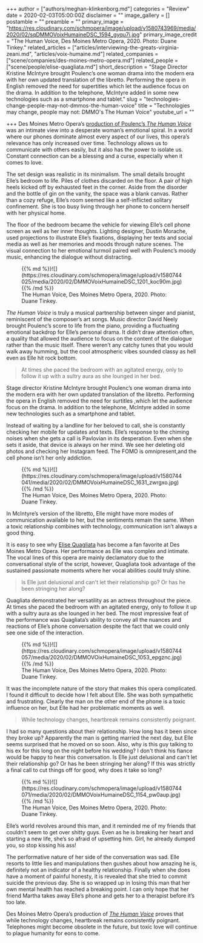 +++
author = ["authors/meghan-klinkenborg.md"]
categories = "Review"
date = 2020-02-03T05:00:00Z
disclaimer = ""
image_gallery = []
postamble = ""
preamble = ""
primary_image = "https://res.cloudinary.com/schmopera/image/upload/v1580743969/media/2020/02/sqDMMOVoixHumaineDSC_1594_gyqu7i.jpg"
primary_image_credit = "The Human Voice, Des Moines Metro Opera, 2020. Photo: Duane Tinkey."
related_articles = ["articles/interviewing-the-greats-virginia-zeani.md", "articles/voix-humaine.md"]
related_companies = ["scene/companies/des-moines-metro-opera.md"]
related_people = ["scene/people/elise-quagliata.md"]
short_description = "Stage Director Kristine McIntyre brought Poulenc’s one woman drama into the modern era with her own updated translation of the libretto. Performing the opera in English removed the need for supertitles which let the audience focus on the drama. In addition to the telephone, McIntyre added in some new technologies such as a smartphone and tablet."
slug = "technologies-change-people-may-not-dmmos-the-human-voice"
title = "Technologies may change, people may not: DMMO's The Human Voice"
youtube_url = ""

+++
Des Moines Metro Opera’s [production of Poulenc’s _The Human Voice_](http://desmoinesmetroopera.org/productions/lavoixhumaine/) was an intimate view into a desperate woman’s emotional spiral. In a world where our phones dominate almost every aspect of our lives, this opera’s relevance has only increased over time. Technology allows us to communicate with others easily, but it also has the power to isolate us. Constant connection can be a blessing and a curse, especially when it comes to love.

The set design was realistic in its minimalism. The small details brought Elle’s bedroom to life. Piles of clothes discarded on the floor. A pair of high heels kicked off by exhausted feet in the corner. Aside from the disorder and the bottle of gin on the vanity, the space was a blank canvas. Rather than a cozy refuge, Elle’s room seemed like a self-inflicted solitary confinement. She is too busy living through her phone to concern herself with her physical home.

The floor of the bedroom became the vehicle for viewing Elle’s cell phone screen as well as her inner thoughts. Lighting designer, Dustin Morache, used projections to illustrate Elle’s fixations, displaying her texts and social media as well as her memories and moods through nature scenes. The visual connection to her emotional turmoil paired well with Poulenc’s moody music, enhancing the dialogue without distracting.

<figure data-type-"image">{{% md %}}![](https://res.cloudinary.com/schmopera/image/upload/v1580744025/media/2020/02/DMMOVoixHumaineDSC_1201_koc90m.jpg){{% /md %}}

<figcaption>The Human Voice, Des Moines Metro Opera, 2020. Photo: Duane Tinkey.</figcaption>

</figure>

_The Human Voice_ is truly a musical partnership between singer and pianist, reminiscent of the composer’s art songs. Music director David Neely brought Poulenc’s score to life from the piano, providing a fluctuating emotional backdrop for Elle’s personal drama. It didn’t draw attention often, a quality that allowed the audience to focus on the content of the dialogue rather than the music itself. There weren’t any catchy tunes that you would walk away humming, but the cool atmospheric vibes sounded classy as hell even as Elle hit rock bottom.

> At times she paced the bedroom with an agitated energy, only to follow it up with a sultry aura as she lounged in her bed.

Stage director Kristine McIntyre brought Poulenc’s one woman drama into the modern era with her own updated translation of the libretto. Performing the opera in English removed the need for surtitles ,which let the audience focus on the drama. In addition to the telephone, McIntyre added in some new technologies such as a smartphone and tablet.

Instead of waiting by a landline for her beloved to call, she is constantly checking her mobile for updates and texts. Elle’s response to the chiming noises when she gets a call is Pavlovian in its desperation. Even when she sets it aside, that device is always on her mind. We see her deleting old photos and checking her Instagram feed. The FOMO is omnipresent,and the cell phone isn’t her only addiction.

<figure data-type-"image">{{% md %}}![](https://res.cloudinary.com/schmopera/image/upload/v1580744041/media/2020/02/DMMOVoixHumaineDSC_1631_zwrgxo.jpg){{% /md %}}

<figcaption>The Human Voice, Des Moines Metro Opera, 2020. Photo: Duane Tinkey.</figcaption>

</figure>

In McIntyre’s version of the libretto, Elle might have more modes of communication available to her, but the sentiments remain the same. When a toxic relationship combines with technology, communication isn’t always a good thing.

It is easy to see why [Elise Quagliata](/scene/people/elise-quagliata/) has become a fan favorite at Des Moines Metro Opera. Her performance as Elle was complex and intimate. The vocal lines of this opera are mainly declamatory due to the conversational style of the script, however, Quagliata took advantage of the sustained passionate moments where her vocal abilities could truly shine.

> Is Elle just delusional and can't let their relationship go? Or has he been stringing her along?

Quagliata demonstrated her versatility as an actress throughout the piece. At times she paced the bedroom with an agitated energy, only to follow it up with a sultry aura as she lounged in her bed. The most impressive feat of the performance was Quagliata’s ability to convey all the nuances and reactions of Elle’s phone conversation despite the fact that we could only see one side of the interaction.

<figure data-type-"image">{{% md %}}![](https://res.cloudinary.com/schmopera/image/upload/v1580744057/media/2020/02/DMMOVOixHumaineDSC_1053_epgznc.jpg){{% /md %}}

<figcaption>The Human Voice, Des Moines Metro Opera, 2020. Photo: Duane Tinkey.</figcaption>

</figure>

It was the incomplete nature of the story that makes this opera complicated. I found it difficult to decide how I felt about Elle. She was both sympathetic and frustrating. Clearly the man on the other end of the phone is a toxic influence on her, but Elle had her problematic moments as well.

> While technology changes, heartbreak remains consistently poignant.

I had so many questions about their relationship. How long has it been since they broke up? Apparently the man is getting married the next day, but Elle seems surprised that he moved on so soon. Also, why is this guy talking to his ex for this long on the night before his wedding? I don't think his fiance would be happy to hear this conversation. Is Elle just delusional and can't let their relationship go? Or has he been stringing her along? If this was strictly a final call to cut things off for good, why does it take so long?

<figure data-type-"image">{{% md %}}![](https://res.cloudinary.com/schmopera/image/upload/v1580744071/media/2020/02/DMMOVoixHumaineDSC_1154_pw0aup.jpg){{% /md %}}

<figcaption>The Human Voice, Des Moines Metro Opera, 2020. Photo: Duane Tinkey.</figcaption>

</figure>

Elle’s world revolves around this man, and it reminded me of my friends that couldn’t seem to get over shitty guys. Even as he is breaking her heart and starting a new life, she’s so afraid of upsetting him. Girl, he already dumped you, so stop kissing his ass!

The performative nature of her side of the conversation was sad. Elle resorts to little lies and manipulations then gushes about how amazing he is, definitely not an indicator of a healthy relationship. Finally when she does have a moment of painful honesty, it is revealed that she tried to commit suicide the previous day. She is so wrapped up in losing this man that her own mental health has reached a breaking point. I can only hope that her friend Martha takes away Elle’s phone and gets her to a therapist before it’s too late.

Des Moines Metro Opera’s production of [_The Human Voice_](http://desmoinesmetroopera.org/productions/lavoixhumaine/) proves that while technology changes, heartbreak remains consistently poignant. Telephones might become obsolete in the future, but toxic love will continue to plague humanity for eons to come.